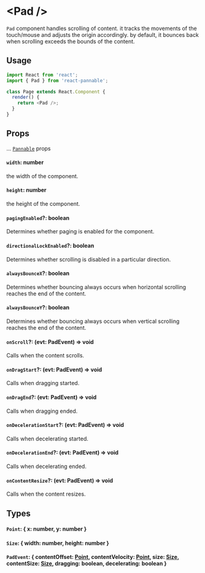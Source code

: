 # \<Pad />

`Pad` component handles scrolling of content. it tracks the movements of the touch/mouse and adjusts the origin accordingly. by default, it bounces back when scrolling exceeds the bounds of the content.

## Usage

```js
import React from 'react';
import { Pad } from 'react-pannable';

class Page extends React.Component {
  render() {
    return <Pad />;
  }
}
```

## Props

... [`Pannable`](pannable.md) props

#### `width`: number

the width of the component.

#### `height`: number

the height of the component.

#### `pagingEnabled`?: boolean

Determines whether paging is enabled for the component.

#### `directionalLockEnabled`?: boolean

Determines whether scrolling is disabled in a particular direction.

#### `alwaysBounceX`?: boolean

Determines whether bouncing always occurs when horizontal scrolling reaches the end of the content.

#### `alwaysBounceY`?: boolean

Determines whether bouncing always occurs when vertical scrolling reaches the end of the content.

#### `onScroll`?: (evt: PadEvent) => void

Calls when the content scrolls.

#### `onDragStart`?: (evt: PadEvent) => void

Calls when dragging started.

#### `onDragEnd`?: (evt: PadEvent) => void

Calls when dragging ended.

#### `onDecelerationStart`?: (evt: PadEvent) => void

Calls when decelerating started.

#### `onDecelerationEnd`?: (evt: PadEvent) => void

Calls when decelerating ended.

#### `onContentResize`?: (evt: PadEvent) => void

Calls when the content resizes.

## Types

#### `Point`: { x: number, y: number }

#### `Size`: { width: number, height: number }

#### `PadEvent`: { contentOffset: [Point](#point--x-number-y-number-), contentVelocity: [Point](#point--x-number-y-number-), size: [Size](#size--width-number-height-number-), contentSize: [Size](#size--width-number-height-number-), dragging: boolean, decelerating: boolean }
